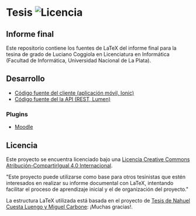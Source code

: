 # Tesis ![Licencia](https://i.creativecommons.org/l/by-sa/4.0/88x31.png)
## Informe final

Este repositorio contiene los fuentes de LaTeX del informe final para la tesina de grado de Luciano Coggiola en Licenciatura en Informática 
(Facultad de Informática, Universidad Nacional de La Plata).

## Desarrollo

* [Código fuente del cliente (aplicación móvil, Ionic)](https://github.com/tanoinc/mi-universidad-app)
* [Código fuente del la API (REST, Lumen)](https://github.com/tanoinc/mi-universidad-api) 

### Plugins

* [Moodle](https://github.com/tanoinc/moodle-message_miuniversidad)

## Licencia

Este proyecto se encuentra licenciado bajo una [Licencia Creative Commons
Atribución-CompartirIgual 4.0 Internacional](http://creativecommons.org/licenses/by-sa/4.0/).

"Este proyecto puede utilizarse como base para otros tesinistas que estén
interesados en realizar su informe documental con LaTeX, intentando facilitar el
proceso de aprendizaje inicial y el de organización del proyecto."

La estructura LaTeX utilizada está basada en el proyecto de [Tesis de Nahuel Cuesta Luengo y Miguel Carbone](https://github.com/ncuesta/tesis): ¡Muchas gracias!.
